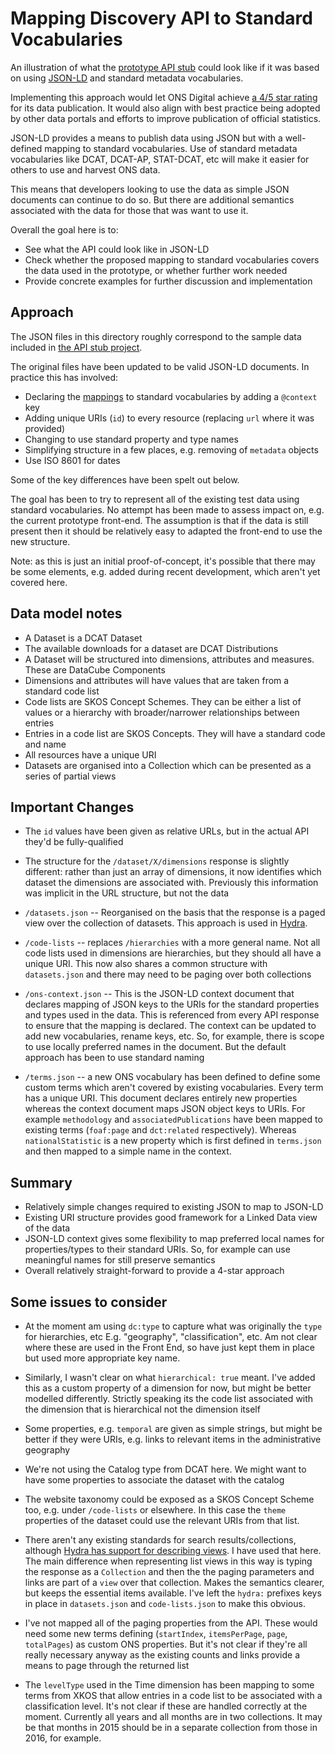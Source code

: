 # Mapping Discovery API to Standard Vocabularies

An illustration of what the [prototype API stub](https://github.com/ONSdigital/dp-dd-api-stub) could look like if it was based on using 
[JSON-LD](https://www.w3.org/TR/json-ld/) and standard metadata vocabularies.

Implementing this approach would let ONS Digital achieve [a 4/5 star rating](http://5stardata.info/en/) for its data publication. It would 
also align with best practice being adopted by other data portals and efforts to improve publication of official statistics.

JSON-LD provides a means to publish data using JSON but with a well-defined mapping to standard vocabularies. Use of standard metadata vocabularies 
like DCAT, DCAT-AP, STAT-DCAT, etc will make it easier for others to use and harvest ONS data.

This means that developers looking to use the data as simple JSON documents can continue to do so. But there are additional semantics associated 
with the data for those that was want to use it.

Overall the goal here is to:

* See what the API could look like in JSON-LD
* Check whether the proposed mapping to standard vocabularies covers the data used in the prototype, or whether further work needed
* Provide concrete examples for further discussion and implementation
 
## Approach
 
The JSON files in this directory roughly correspond to the sample data included in 
[the API stub project](https://github.com/ONSdigital/dp-dd-api-stub/tree/develop/stub/data).

The original files have been updated to be valid JSON-LD documents. In practice this has involved:

* Declaring the [mappings](ons-context.json) to standard vocabularies by adding a `@context` key
* Adding unique URIs (`id`) to every resource (replacing `url` where it was provided) 
* Changing to use standard property and type names
* Simplifying structure in a few places, e.g. removing of `metadata` objects
* Use ISO 8601 for dates

Some of the key differences have been spelt out below.

The goal has been to try to represent all of the existing test data using standard vocabularies. No attempt has been made to assess impact on, e.g. the 
current prototype front-end. The assumption is that if the data is still present then it should be relatively easy to adapted the front-end to 
use the new structure.

Note: as this is just an initial proof-of-concept, it's possible that there may be some elements, e.g. added during recent development, which aren't 
yet covered here.

## Data model notes

* A Dataset is a DCAT Dataset
* The available downloads for a dataset are DCAT Distributions
* A Dataset will be structured into dimensions, attributes and measures. These are DataCube Components
* Dimensions and attributes will have values that are taken from a standard code list
* Code lists are SKOS Concept Schemes. They can be either a list of values or a hierarchy with broader/narrower relationships between entries
* Entries in a code list are SKOS Concepts. They will have a standard code and name
* All resources have a unique URI
* Datasets are organised into a Collection which can be presented as a series of partial views

## Important Changes

* The `id` values have been given as relative URLs, but in the actual API they'd be fully-qualified

* The structure for the `/dataset/X/dimensions` response is slightly different: rather than just an array of dimensions, it now identifies which dataset the dimensions are associated with. Previously this information was implicit in the URL structure, but not the data

* `/datasets.json` -- Reorganised on the basis that the response is a paged view over the collection of datasets. This approach is used in [Hydra](http://www.hydra-cg.com/spec/latest/core/#collections).

* `/code-lists` -- replaces `/hierarchies` with a more general name. Not all code lists used in dimensions are hierarchies, but they should all have a unique URI. This now also shares a common structure with `datasets.json` and there may need to be paging over both collections

* `/ons-context.json` -- This is the JSON-LD context document that declares mapping of JSON keys to the URIs for the standard properties and types used in the data. This is referenced from every API response to ensure that the mapping is declared. The context can be updated to add new vocabularies, rename keys, etc. So, for example, there is scope to use locally preferred names in the document. But the default approach has been to use standard naming

* `/terms.json` -- a new ONS vocabulary has been defined to define some custom terms which aren't covered by existing vocabularies. Every term has a unique URI. This document declares entirely new properties whereas the context document maps JSON object keys to URIs. For example `methodology` and `associatedPublications` have been mapped to existing terms (`foaf:page` and `dct:related` respectively). Whereas `nationalStatistic` is a new property which is first defined in `terms.json` and then mapped to a simple name in the context.

## Summary

* Relatively simple changes required to existing JSON to map to JSON-LD
* Existing URI structure provides good framework for a Linked Data view of the data
* JSON-LD context gives some flexibility to map preferred local names for properties/types to their standard URIs. So, for example can use meaningful names for still preserve semantics
* Overall relatively straight-forward to provide a 4-star approach

## Some issues to consider

* At the moment am using `dc:type` to capture what was originally the `type` for hierarchies, etc E.g. "geography", "classification", etc. Am not clear where these are used in the Front End, so have just kept them in place but used more appropriate key name. 

* Similarly, I wasn't clear on what `hierarchical: true` meant. I've added this as a custom property of a dimension for now, but might be better modelled differently. Strictly speaking its the code list associated with the dimension that is hierarchical not the dimension itself

* Some properties, e.g. `temporal` are given as simple strings, but might be better if they were URIs, e.g. links to relevant items in the administrative geography

* We're not using the Catalog type from DCAT here. We might want to have some properties to associate the dataset with the catalog

* The website taxonomy could be exposed as a SKOS Concept Scheme too, e.g. under `/code-lists` or elsewhere. In this case the `theme` properties of the dataset could use the relevant URIs from that list.

* There aren't any existing standards for search results/collections, although [Hydra has support for describing views](http://www.hydra-cg.com/spec/latest/core/#collections). I have used 
that here. The main difference when representing list views in this way is typing the response as a `Collection` and then the the paging parameters and links are part of a `view` over that collection. Makes the semantics clearer, but keeps the essential items available. I've left the `hydra:` prefixes keys in place in `datasets.json` and `code-lists.json` to make this obvious.

* I've not mapped all of the paging properties from the API. These would need some new terms defining (`startIndex`, `itemsPerPage`, `page`, `totalPages`) as custom ONS properties. But it's not clear if they're all really necessary anyway as the existing counts and links provide a means to page through the returned list

* The `levelType` used in the Time dimension has been mapping to some terms from XKOS that allow entries in a code list to be associated with a classification level. It's not clear if these are handled correctly at the moment. Currently all years and all months are in two collections. It may be that months in 2015 should be in a separate collection from those in 2016, for example.

